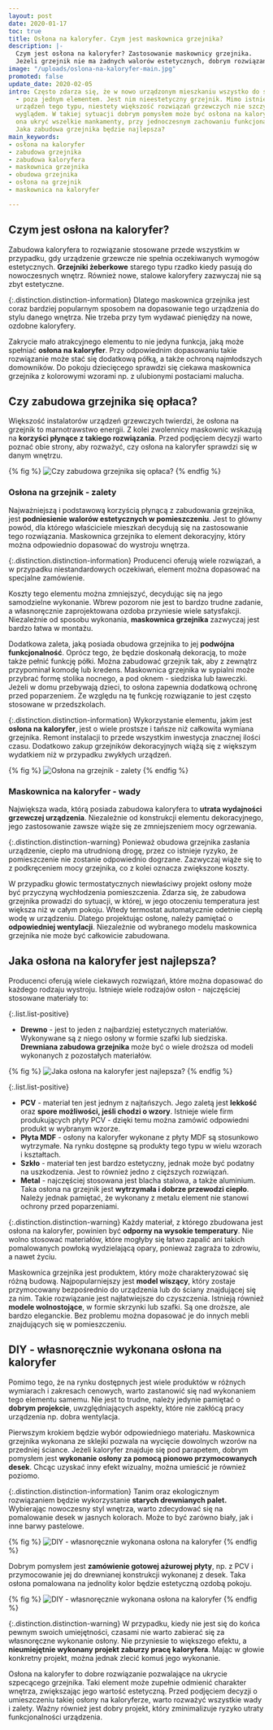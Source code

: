 ```yaml
---
layout: post
date: 2020-01-17
toc: true
title: Osłona na kaloryfer. Czym jest maskownica grzejnika?
description: |-
  Czym jest osłona na kaloryfer? Zastosowanie maskownicy grzejnika.
  Jeżeli grzejnik nie ma żadnych walorów estetycznych, dobrym rozwiązaniem jest osłona na kaloryfer. Jakie wady i zalety ma zabudowa osłona na kaloryfer?
image: "/uploads/oslona-na-kaloryfer-main.jpg"
promoted: false
update_date: 2020-02-05
intro: Często zdarza się, że w nowo urządzonym mieszkaniu wszystko do siebie pasuje
  - poza jednym elementem. Jest nim nieestetyczny grzejnik. Mimo istnienia ozdobnych
  urządzeń tego typu, niestety większość rozwiązań grzewczych nie szczyci się pięknym
  wyglądem. W takiej sytuacji dobrym pomysłem może być osłona na kaloryfer. Pomoże
  ona ukryć wszelkie mankamenty, przy jednoczesnym zachowaniu funkcjonalności urządzenia.
  Jaka zabudowa grzejnika będzie najlepsza?
main_keywords:
- osłona na kaloryfer
- zabudowa grzejnika
- zabudowa kaloryfera
- maskownica grzejnika
- obudowa grzejnika
- osłona na grzejnik
- maskownica na kaloryfer

---
```

## Czym jest osłona na kaloryfer?

Zabudowa kaloryfera to rozwiązanie stosowane przede wszystkim w przypadku, gdy urządzenie grzewcze nie spełnia oczekiwanych wymogów estetycznych. **Grzejniki żeberkowe** starego typu rzadko kiedy pasują do nowoczesnych wnętrz. Również nowe, stalowe kaloryfery zazwyczaj nie są zbyt estetyczne.

{:.distinction.distinction-information}
Dlatego maskownica grzejnika jest coraz bardziej popularnym sposobem na dopasowanie tego urządzenia do stylu danego wnętrza. Nie trzeba przy tym wydawać pieniędzy na nowe, ozdobne kaloryfery.

Zakrycie mało atrakcyjnego elementu to nie jedyna funkcja, jaką może spełniać **osłona na kaloryfer**. Przy odpowiednim dopasowaniu takie rozwiązanie może stać się dodatkową półką, a także ochroną najmłodszych domowników. Do pokoju dziecięcego sprawdzi się ciekawa maskownica grzejnika z kolorowymi wzorami np. z ulubionymi postaciami malucha.

## Czy zabudowa grzejnika się opłaca?

Większość instalatorów urządzeń grzewczych twierdzi, że osłona na grzejnik to marnotrawstwo energii. Z kolei zwolennicy maskownic wskazują na **korzyści płynące z takiego rozwiązania**. Przed podjęciem decyzji warto poznać obie strony, aby rozważyć, czy osłona na kaloryfer sprawdzi się w danym wnętrzu.

{% fig %}
![Czy zabudowa grzejnika się opłaca?](/uploads/czy-zabudowa-grzejnika-sie-oplaca.jpg "Czy zabudowa grzejnika się opłaca?")
{% endfig %}

### Osłona na grzejnik - zalety

Najważniejszą i podstawową korzyścią płynącą z zabudowania grzejnika, jest **podniesienie walorów estetycznych w pomieszczeniu**. Jest to główny powód, dla którego właściciele mieszkań decydują się na zastosowanie tego rozwiązania. Maskownica grzejnika to element dekoracyjny, który można odpowiednio dopasować do wystroju wnętrza.

{:.distinction.distinction-information}
Producenci oferują wiele rozwiązań, a w przypadku niestandardowych oczekiwań, element można dopasować na specjalne zamówienie.

Koszty tego elementu można zmniejszyć, decydując się na jego samodzielne wykonanie. Wbrew pozorom nie jest to bardzo trudne zadanie, a własnoręcznie zaprojektowana ozdoba przyniesie wiele satysfakcji. Niezależnie od sposobu wykonania, **maskownica grzejnika** zazwyczaj jest bardzo łatwa w montażu.

Dodatkowa zaleta, jaką posiada obudowa grzejnika to jej **podwójna funkcjonalność**. Oprócz tego, że będzie doskonałą dekoracją, to może także pełnić funkcję półki. Można zabudować grzejnik tak, aby z zewnątrz przypominał komodę lub kredens. Maskownica grzejnika w sypialni może przybrać formę stolika nocnego, a pod oknem - siedziska lub ławeczki. Jeżeli w domu przebywają dzieci, to osłona zapewnia dodatkową ochronę przed poparzeniem. Ze względu na tę funkcję rozwiązanie to jest często stosowane w przedszkolach.

{:.distinction.distinction-information}
Wykorzystanie elementu, jakim jest **osłona na kaloryfer**, jest o wiele prostsze i tańsze niż całkowita wymiana grzejnika. Remont instalacji to przede wszystkim inwestycja znacznej ilości czasu. Dodatkowo zakup grzejników dekoracyjnych wiążą się z większym wydatkiem niż w przypadku zwykłych urządzeń.

{% fig %}
![Osłona na grzejnik - zalety](/uploads/oslona-na-grzejnik-zalety.jpg "Osłona na grzejnik - zalety")
{% endfig %}

### Maskownica na kaloryfer - wady

Największa wada, którą posiada zabudowa kaloryfera to **utrata wydajności grzewczej urządzenia**. Niezależnie od konstrukcji elementu dekoracyjnego, jego zastosowanie zawsze wiąże się ze zmniejszeniem mocy ogrzewania.

{:.distinction.distinction-warning}
Ponieważ obudowa grzejnika zasłania urządzenie, ciepło ma utrudnioną drogę, przez co istnieje ryzyko, że pomieszczenie nie zostanie odpowiednio dogrzane. Zazwyczaj wiąże się to z podkręceniem mocy grzejnika, co z kolei oznacza zwiększone koszty.

W przypadku głowic termostatycznych niewłaściwy projekt osłony może być przyczyną wychłodzenia pomieszczenia. Zdarza się, że zabudowa grzejnika prowadzi do sytuacji, w której, w jego otoczeniu temperatura jest większa niż w całym pokoju. Wtedy termostat automatycznie odetnie ciepłą wodę w urządzeniu. Dlatego projektując osłonę, należy pamiętać o **odpowiedniej wentylacji**. Niezależnie od wybranego modelu maskownica grzejnika nie może być całkowicie zabudowana.

## Jaka osłona na kaloryfer jest najlepsza?

Producenci oferują wiele ciekawych rozwiązań, które można dopasować do każdego rodzaju wystroju. Istnieje wiele rodzajów osłon - najczęściej stosowane materiały to:

{:.list.list-positive}

* **Drewno** - jest to jeden z najbardziej estetycznych materiałów. Wykonywane są z niego osłony w formie szafki lub siedziska. **Drewniana zabudowa grzejnika** może być o wiele droższa od modeli wykonanych z pozostałych materiałów.

{% fig %}
![Jaka osłona na kaloryfer jest najlepsza?](/uploads/jaka-oslona-na-kaloryfer-jest-najlepsza.jpg "Jaka osłona na kaloryfer jest najlepsza?")
{% endfig %}

{:.list.list-positive}

* **PCV** - materiał ten jest jednym z najtańszych. Jego zaletą jest **lekkość** oraz **spore możliwości, jeśli chodzi o wzory**. Istnieje wiele firm produkujących płyty PCV - dzięki temu można zamówić odpowiedni produkt w wybranym wzorze.
* **Płyta MDF** - osłony na kaloryfer wykonane z płyty MDF są stosunkowo wytrzymałe. Na rynku dostępne są produkty tego typu w wielu wzorach i kształtach.
* **Szkło** - materiał ten jest bardzo estetyczny, jednak może być podatny na uszkodzenia. Jest to również jedno z cięższych rozwiązań.
* **Metal** - najczęściej stosowana jest blacha stalowa, a także aluminium. Taka osłona na grzejnik jest **wytrzymała i dobrze przewodzi ciepło**. Należy jednak pamiętać, że wykonany z metalu element nie stanowi ochrony przed poparzeniami.

{:.distinction.distinction-warning}
Każdy materiał, z którego zbudowana jest osłona na kaloryfer, powinien być **odporny na wysokie temperatury**. Nie wolno stosować materiałów, które mogłyby się łatwo zapalić ani takich pomalowanych powłoką wydzielającą opary, ponieważ zagraża to zdrowiu, a nawet życiu.

Maskownica grzejnika jest produktem, który może charakteryzować się różną budową. Najpopularniejszy jest **model wiszący**, który zostaje przymocowany bezpośrednio do urządzenia lub do ściany znajdującej się za nim. Takie rozwiązanie jest najłatwiejsze do czyszczenia. Istnieją również **modele wolnostojące**, w formie skrzynki lub szafki. Są one droższe, ale bardzo eleganckie. Bez problemu można dopasować je do innych mebli znajdujących się w pomieszczeniu.

## DIY - własnoręcznie wykonana osłona na kaloryfer

Pomimo tego, że na rynku dostępnych jest wiele produktów w różnych wymiarach i zakresach cenowych, warto zastanowić się nad wykonaniem tego elementu samemu. Nie jest to trudne, należy jedynie pamiętać o **dobrym projekcie**, uwzględniających aspekty, które nie zakłócą pracy urządzenia np. dobra wentylacja.

Pierwszym krokiem będzie wybór odpowiedniego materiału. Maskownica grzejnika wykonana ze sklejki pozwala na wycięcie dowolnych wzorów na przedniej ściance. Jeżeli kaloryfer znajduje się pod parapetem, dobrym pomysłem jest **wykonanie osłony za pomocą pionowo przymocowanych desek**. Chcąc uzyskać inny efekt wizualny, można umieścić je również poziomo.

{:.distinction.distinction-information}
Tanim oraz ekologicznym rozwiązaniem będzie wykorzystanie **starych drewnianych palet.** Wybierając nowoczesny styl wnętrza, warto zdecydować się na pomalowanie desek w jasnych kolorach. Może to być zarówno biały, jak i inne barwy pastelowe.

{% fig %}
![DIY - własnoręcznie wykonana osłona na kaloryfer](/uploads/diy-wlasnorecznie-wykonana-oslona-na-kaloryfer.jpg "DIY - własnoręcznie wykonana osłona na kaloryfer")
{% endfig %}

Dobrym pomysłem jest **zamówienie gotowej ażurowej płyty**, np. z PCV i przymocowanie jej do drewnianej konstrukcji wykonanej z desek. Taka osłona pomalowana na jednolity kolor będzie estetyczną ozdobą pokoju.

{% fig %}
![DIY - własnoręcznie wykonana osłona na kaloryfer](/uploads/diy-wlasnorecznie-wykonana-oslona-na-kaloryfer2.jpg "DIY - własnoręcznie wykonana osłona na kaloryfer")
{% endfig %}

{:.distinction.distinction-warning}
W przypadku, kiedy nie jest się do końca pewnym swoich umiejętności, czasami nie warto zabierać się za własnoręczne wykonanie osłony. Nie przyniesie to większego efektu, a **nieumiejętnie wykonany projekt zaburzy pracę kaloryfera**. Mając w głowie konkretny projekt, można jednak zlecić komuś jego wykonanie.

Osłona na kaloryfer to dobre rozwiązanie pozwalające na ukrycie szpecącego grzejnika. Taki element może zupełnie odmienić charakter wnętrza, zwiększając jego wartość estetyczną. Przed podjęciem decyzji o umieszczeniu takiej osłony na kaloryferze, warto rozważyć wszystkie wady i zalety. Ważny również jest dobry projekt, który zminimalizuje ryzyko utraty funkcjonalności urządzenia.